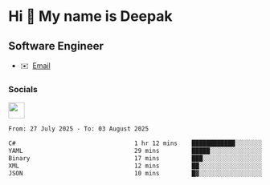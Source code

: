 Hi 👋 My name is Deepak
=======================

Software Engineer
-----------------
* ✉️  [Email](mailto:kumar.neu19@gmail.com)


### Socials

<p align="left"><a href="https://www.linkedin.com/in/deepak94kumar" target="_blank" rel="noreferrer"><img src="https://raw.githubusercontent.com/danielcranney/readme-generator/main/public/icons/socials/linkedin.svg" width="32" height="32" /></a></p>

<!--START_SECTION:waka-->

```txt
From: 27 July 2025 - To: 03 August 2025

C#                                 1 hr 12 mins    ████████████░░░░░░░░░░░░░   48.55 %
YAML                               29 mins         █████░░░░░░░░░░░░░░░░░░░░   19.38 %
Binary                             17 mins         ███░░░░░░░░░░░░░░░░░░░░░░   11.67 %
XML                                12 mins         ██░░░░░░░░░░░░░░░░░░░░░░░   08.47 %
JSON                               10 mins         █▓░░░░░░░░░░░░░░░░░░░░░░░   06.89 %
```

<!--END_SECTION:waka-->
